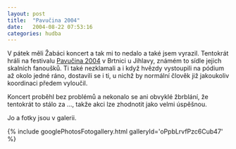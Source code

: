 ```yaml
---
layout: post
title:  "Pavučina 2004"
date:   2004-08-22 07:53:16
categories: hudba
---
```


V pátek měli Žabáci koncert a tak mi to nedalo a také jsem vyrazil. Tentokrát hráli na festivalu [Pavučina 2004](http://pavucina2004.wz.cz) v Brtnici u Jihlavy, známém to sídle jejich skalních fanoušků. Ti také nezklamali a i když hvězdy vystoupili na pódium až okolo jedné ráno, dostavili se i ti, u nichž by normální člověk již jakoukoliv koordinaci předem vyloučil.

Koncert proběhl bez problémů a nekonalo se ani obvyklé žbrblání, že tentokrát to stálo za ..., takže akci lze zhodnotit jako velmi úspěšnou.

Jo a fotky jsou v galerii.

{% include googlePhotosFotogallery.html galleryId='oPpbLrvfPzc6Cub47' %}